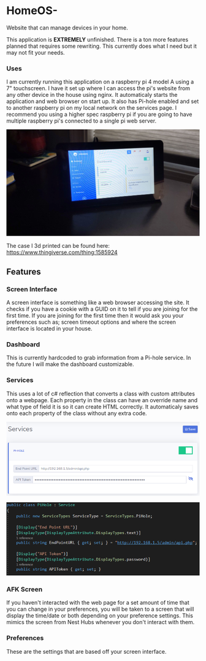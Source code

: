 # HomeOS-
Website that can manage devices in your home.


This application is **EXTREMELY** unfinished. There is a ton more features planned that requires some rewriting. This currently does what I need but it may not fit your needs.

### Uses
I am currently running this application on a raspberry pi 4 model A using a 7" touchscreen. I have it set up where I can access the pi's website from any other device in the house using nginx. It automaticaly starts the application and web browser on start up. It also has Pi-hole enabled and set to another raspberry pi on my local network on the services page. I recommend you using a higher spec raspberry pi if you are going to have multiple raspberry pi's connected to a single pi web server.

![Raspberry pi](https://github.com/1998MarkMueller/HomeOS-/blob/main/HomeOS/Images/temp_pi_screen.jpg)

The case I 3d printed can be found here: https://www.thingiverse.com/thing:1585924

## Features

### Screen Interface
A screen interface is something like a web browser accessing the site. It checks if you have a cookie with a GUID on it to tell if you are joining for the first time. If you are joining for the first time then it would ask you your preferences such as; screen timeout options and where the screen interface is located in your house.

### Dashboard
This is currently hardcoded to grab information from a Pi-hole service. In the future I will make the dashboard customizable.

### Services
This uses a lot of c# reflection that converts a class with custom attributes onto a webpage. Each property in the class can have an override name and what type of field it is so it can create HTML correctly. It automaticaly saves onto each property of the class without any extra code.

![Services screenshot](https://github.com/1998MarkMueller/HomeOS-/blob/main/HomeOS/Images/temp_service.PNG)

![Services class screenshot](https://github.com/1998MarkMueller/HomeOS-/blob/main/HomeOS/Images/temp_service_class.PNG)

### AFK Screen
If you haven't interacted with the web page for a set amount of time that you can change in your preferences, you will be taken to a screen that will display the time/date or both depending on your preference settings. This mimics the screen from Nest Hubs whenever you don't interact with them.

### Preferences
These are the settings that are based off your screen interface.

